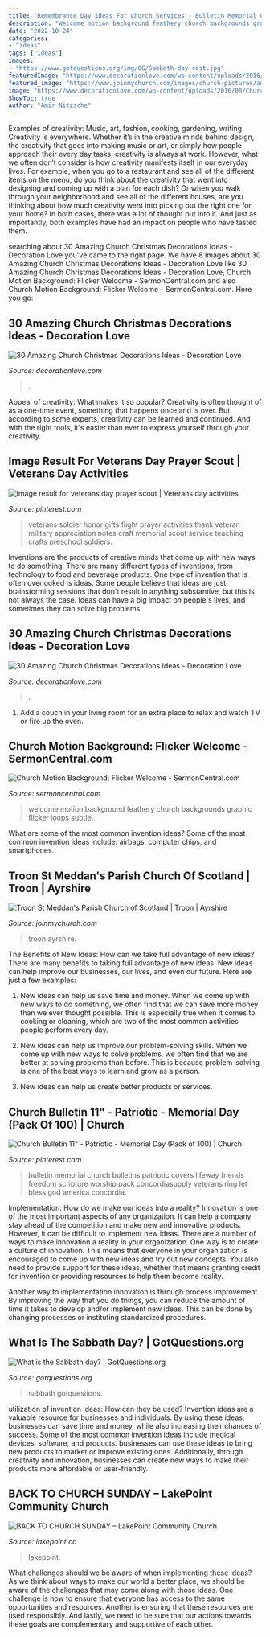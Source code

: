 ```yaml
---
title: "Remembrance Day Ideas For Church Services - Bulletin Memorial Church Bulletins Patriotic Covers Lifeway Friends Freedom Scripture Worship Pack Concordiasupply Veterans Ring Let Bless God America Concordia"
description: "Welcome motion background feathery church backgrounds graphic flicker loops subtle"
date: "2022-10-24"
categories:
- "ideas"
tags: ["ideas"]
images:
- "https://www.gotquestions.org/img/OG/Sabbath-day-rest.jpg"
featuredImage: "https://www.decorationlove.com/wp-content/uploads/2016/08/Church-Christmas-Decorations-Ideas.jpg"
featured_image: "https://www.joinmychurch.com/images/church-pictures/amp/church-picture-4201-1.jpg"
image: "https://www.decorationlove.com/wp-content/uploads/2016/08/Church-Christmas-Decorations-Ideas.jpg"
ShowToc: true
author: "Amir Nitzsche"
---
```



Examples of creativity: Music, art, fashion, cooking, gardening, writing
Creativity is everywhere. Whether it’s in the creative minds behind design, the creativity that goes into making music or art, or simply how people approach their every day tasks, creativity is always at work. However, what we often don’t consider is how creativity manifests itself in our everyday lives. For example, when you go to a restaurant and see all of the different items on the menu, do you think about the creativity that went into designing and coming up with a plan for each dish? Or when you walk through your neighborhood and see all of the different houses, are you thinking about how much creativity went into picking out the right one for your home? In both cases, there was a lot of thought put into it. And just as importantly, both examples have had an impact on people who have tasted them.

	

		
searching about 30 Amazing Church Christmas Decorations Ideas - Decoration Love you've came to the right page. We have 8 Images about 30 Amazing Church Christmas Decorations Ideas - Decoration Love like 30 Amazing Church Christmas Decorations Ideas - Decoration Love, Church Motion Background: Flicker Welcome - SermonCentral.com and also Church Motion Background: Flicker Welcome - SermonCentral.com. Here you go:
		
    
## 30 Amazing Church Christmas Decorations Ideas - Decoration Love

<img loading=lazy src="https://www.decorationlove.com/wp-content/uploads/2016/08/Church-Christmas-Decorations-Ideas.jpg" onerror="this.onerror=null;this.src='https://tse3.mm.bing.net/th?id=OIP.f7HQ9ZnWD15UoOHp9fDMawHaJ4&amp;pid=15.1';" alt="30 Amazing Church Christmas Decorations Ideas - Decoration Love">

_Source: decorationlove.com_

>. 

	

Appeal of creativity: What makes it so popular?
Creativity is often thought of as a one-time event, something that happens once and is over. But according to some experts, creativity can be learned and continued. And with the right tools, it's easier than ever to express yourself through your creativity.

    
## Image Result For Veterans Day Prayer Scout | Veterans Day Activities

<img loading=lazy src="https://i.pinimg.com/originals/4f/80/17/4f8017fb01a97b7488fb8459990621ab.jpg" onerror="this.onerror=null;this.src='https://tse4.mm.bing.net/th?id=OIP.pdooCrv21Z6WSo7D7_nbXQAAAA&amp;pid=15.1';" alt="Image result for veterans day prayer scout | Veterans day activities">

_Source: pinterest.com_

>veterans soldier honor gifts flight prayer activities thank veteran military appreciation notes craft memorial scout service teaching crafts preschool soldiers. 

	

Inventions are the products of creative minds that come up with new ways to do something. There are many different types of inventions, from technology to food and beverage products. One type of invention that is often overlooked is ideas. Some people believe that ideas are just brainstorming sessions that don't result in anything substantive, but this is not always the case. Ideas can have a big impact on people's lives, and sometimes they can solve big problems.

    
## 30 Amazing Church Christmas Decorations Ideas - Decoration Love

<img loading=lazy src="https://www.decorationlove.com/wp-content/uploads/2016/08/Church-Advent-Wreath.jpg" onerror="this.onerror=null;this.src='https://tse4.mm.bing.net/th?id=OIP.OJZcb2SIwpvIIVCiW05MXQHaLG&amp;pid=15.1';" alt="30 Amazing Church Christmas Decorations Ideas - Decoration Love">

_Source: decorationlove.com_

>. 

	

1. Add a couch in your living room for an extra place to relax and watch TV or fire up the oven.

    
## Church Motion Background: Flicker Welcome - SermonCentral.com

<img loading=lazy src="https://i.cdn-sc.com/MediaVaultImages/7716_thumbnail.jpg" onerror="this.onerror=null;this.src='https://tse4.mm.bing.net/th?id=OIP.Zoja-G-uYBTl9U7tfCXp9QHaEK&amp;pid=15.1';" alt="Church Motion Background: Flicker Welcome - SermonCentral.com">

_Source: sermoncentral.com_

>welcome motion background feathery church backgrounds graphic flicker loops subtle. 

	

What are some of the most common invention ideas?
Some of the most common invention ideas include: airbags, computer chips, and smartphones.

    
## Troon St Meddan&#039;s Parish Church Of Scotland | Troon | Ayrshire

<img loading=lazy src="https://www.joinmychurch.com/images/church-pictures/amp/church-picture-4201-1.jpg" onerror="this.onerror=null;this.src='https://tse4.mm.bing.net/th?id=OIP.2kMkFB0uGFwoYTCxjDK3bAHaHa&amp;pid=15.1';" alt="Troon St Meddan&#039;s Parish Church of Scotland | Troon | Ayrshire">

_Source: joinmychurch.com_

>troon ayrshire. 

	

The Benefits of New Ideas: How can we take full advantage of new ideas?
There are many benefits to taking full advantage of new ideas. New ideas can help improve our businesses, our lives, and even our future. Here are just a few examples:
1. New ideas can help us save time and money. When we come up with new ways to do something, we often find that we can save more money than we ever thought possible. This is especially true when it comes to cooking or cleaning, which are two of the most common activities people perform every day.

2. New ideas can help us improve our problem-solving skills. When we come up with new ways to solve problems, we often find that we are better at solving problems than before. This is because problem-solving is one of the best ways to learn and grow as a person.

3. New ideas can help us create better products or services.

    
## Church Bulletin 11&quot; - Patriotic - Memorial Day (Pack Of 100) | Church

<img loading=lazy src="https://i.pinimg.com/originals/08/9e/9f/089e9fb9f0c2cc79e11650f76b97e72e.jpg" onerror="this.onerror=null;this.src='https://tse1.mm.bing.net/th?id=OIP.ACppKdACvtV1ZUSldUiiPQAAAA&amp;pid=15.1';" alt="Church Bulletin 11&quot; - Patriotic - Memorial Day (Pack of 100) | Church">

_Source: pinterest.com_

>bulletin memorial church bulletins patriotic covers lifeway friends freedom scripture worship pack concordiasupply veterans ring let bless god america concordia. 

	

Implementation: How do we make our ideas into a reality?
Innovation is one of the most important aspects of any organization. It can help a company stay ahead of the competition and make new and innovative products. However, it can be difficult to implement new ideas. There are a number of ways to make innovation a reality in your organization. 
One way is to create a culture of innovation. This means that everyone in your organization is encouraged to come up with new ideas and try out new concepts. You also need to provide support for these ideas, whether that means granting credit for invention or providing resources to help them become reality. 

Another way to implementation innovation is through process improvement. By improving the way that you do things, you can reduce the amount of time it takes to develop and/or implement new ideas. This can be done by changing processes or instituting standardized procedures.

    
## What Is The Sabbath Day? | GotQuestions.org

<img loading=lazy src="https://www.gotquestions.org/img/OG/Sabbath-day-rest.jpg" onerror="this.onerror=null;this.src='https://tse2.mm.bing.net/th?id=OIP.B-7naDuAOpbOfimRYn0v4AHaD4&amp;pid=15.1';" alt="What is the Sabbath day? | GotQuestions.org">

_Source: gotquestions.org_

>sabbath gotquestions. 

	

utilization of invention ideas: How can they be used?
Invention ideas are a valuable resource for businesses and individuals. By using these ideas, businesses can save time and money, while also increasing their chances of success. Some of the most common invention ideas include medical devices, software, and products. businesses can use these ideas to bring new products to market or improve existing ones. Additionally, through creativity and innovation, businesses can create new ways to make their products more affordable or user-friendly.

    
## BACK TO CHURCH SUNDAY – LakePoint Community Church

<img loading=lazy src="https://lakepoint.cc/wp-content/uploads/2020/09/Copy-of-Back-to-Church-Sunday.png" onerror="this.onerror=null;this.src='https://tse4.mm.bing.net/th?id=OIP.1iJN0PH2LEklkCptVL5k-AHaFu&amp;pid=15.1';" alt="BACK TO CHURCH SUNDAY – LakePoint Community Church">

_Source: lakepoint.cc_

>lakepoint. 

	

What challenges should we be aware of when implementing these ideas?
As we think about ways to make our world a better place, we should be aware of the challenges that may come along with those ideas. One challenge is how to ensure that everyone has access to the same opportunities and resources. Another is ensuring that these resources are used responsibly. And lastly, we need to be sure that our actions towards these goals are complementary and supportive of each other.

